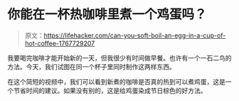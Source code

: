 # 你能在一杯热咖啡里煮一个鸡蛋吗？

> 原文：<https://lifehacker.com/can-you-soft-boil-an-egg-in-a-cup-of-hot-coffee-1767729207>

我要喝完咖啡才能开始新的一天，但我很少有时间做早餐。也许有一个一石二鸟的方法。今天，我们试图在同一个杯子里同时制作这两样东西。



在这个简短的视频中，我们可以看到新煮的咖啡是否真的热到可以煮鸡蛋，这是一个节省时间的建议。如果没有别的，这是给鸡蛋染成节日棕色的好方法。